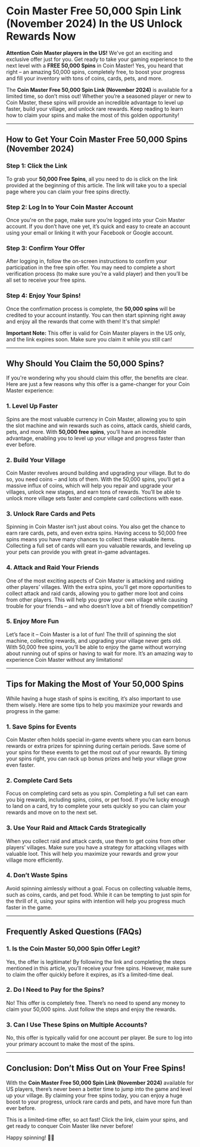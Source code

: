 # Coin Master Free 50,000 Spin Link (November 2024) In the US Unlock Rewards Now

**Attention Coin Master players in the US!** We've got an exciting and exclusive offer just for you. Get ready to take your gaming experience to the next level with a **FREE 50,000 Spins** in Coin Master! Yes, you heard that right – an amazing 50,000 spins, completely free, to boost your progress and fill your inventory with tons of coins, cards, pets, and more.

The **Coin Master Free 50,000 Spin Link (November 2024)** is available for a limited time, so don’t miss out! Whether you’re a seasoned player or new to Coin Master, these spins will provide an incredible advantage to level up faster, build your village, and unlock rare rewards. Keep reading to learn how to claim your spins and make the most of this golden opportunity!

---

## How to Get Your Coin Master Free 50,000 Spins (November 2024)

### Step 1: Click the Link
To grab your **50,000 Free Spins**, all you need to do is click on the link provided at the beginning of this article. The link will take you to a special page where you can claim your free spins directly.

### Step 2: Log In to Your Coin Master Account
Once you're on the page, make sure you’re logged into your Coin Master account. If you don’t have one yet, it’s quick and easy to create an account using your email or linking it with your Facebook or Google account.

### Step 3: Confirm Your Offer
After logging in, follow the on-screen instructions to confirm your participation in the free spin offer. You may need to complete a short verification process (to make sure you're a valid player) and then you’ll be all set to receive your free spins.

### Step 4: Enjoy Your Spins!
Once the confirmation process is complete, the **50,000 spins** will be credited to your account instantly. You can then start spinning right away and enjoy all the rewards that come with them! It's that simple!

**Important Note:** This offer is valid for Coin Master players in the US only, and the link expires soon. Make sure you claim it while you still can!

---

## Why Should You Claim the 50,000 Spins?

If you're wondering why you should claim this offer, the benefits are clear. Here are just a few reasons why this offer is a game-changer for your Coin Master experience:

### 1. **Level Up Faster**
Spins are the most valuable currency in Coin Master, allowing you to spin the slot machine and win rewards such as coins, attack cards, shield cards, pets, and more. With **50,000 free spins**, you’ll have an incredible advantage, enabling you to level up your village and progress faster than ever before.

### 2. **Build Your Village**
Coin Master revolves around building and upgrading your village. But to do so, you need coins – and lots of them. With the 50,000 spins, you’ll get a massive influx of coins, which will help you repair and upgrade your villages, unlock new stages, and earn tons of rewards. You’ll be able to unlock more village sets faster and complete card collections with ease.

### 3. **Unlock Rare Cards and Pets**
Spinning in Coin Master isn’t just about coins. You also get the chance to earn rare cards, pets, and even extra spins. Having access to 50,000 free spins means you have many chances to collect these valuable items. Collecting a full set of cards will earn you valuable rewards, and leveling up your pets can provide you with great in-game advantages.

### 4. **Attack and Raid Your Friends**
One of the most exciting aspects of Coin Master is attacking and raiding other players’ villages. With the extra spins, you'll get more opportunities to collect attack and raid cards, allowing you to gather more loot and coins from other players. This will help you grow your own village while causing trouble for your friends – and who doesn’t love a bit of friendly competition?

### 5. **Enjoy More Fun**
Let’s face it – Coin Master is a lot of fun! The thrill of spinning the slot machine, collecting rewards, and upgrading your village never gets old. With 50,000 free spins, you’ll be able to enjoy the game without worrying about running out of spins or having to wait for more. It’s an amazing way to experience Coin Master without any limitations!

---

## Tips for Making the Most of Your 50,000 Spins

While having a huge stash of spins is exciting, it’s also important to use them wisely. Here are some tips to help you maximize your rewards and progress in the game:

### 1. **Save Spins for Events**
Coin Master often holds special in-game events where you can earn bonus rewards or extra prizes for spinning during certain periods. Save some of your spins for these events to get the most out of your rewards. By timing your spins right, you can rack up bonus prizes and help your village grow even faster.

### 2. **Complete Card Sets**
Focus on completing card sets as you spin. Completing a full set can earn you big rewards, including spins, coins, or pet food. If you’re lucky enough to land on a card, try to complete your sets quickly so you can claim your rewards and move on to the next set.

### 3. **Use Your Raid and Attack Cards Strategically**
When you collect raid and attack cards, use them to get coins from other players’ villages. Make sure you have a strategy for attacking villages with valuable loot. This will help you maximize your rewards and grow your village more efficiently.

### 4. **Don’t Waste Spins**
Avoid spinning aimlessly without a goal. Focus on collecting valuable items, such as coins, cards, and pet food. While it can be tempting to just spin for the thrill of it, using your spins with intention will help you progress much faster in the game.

---

## Frequently Asked Questions (FAQs)

### 1. **Is the Coin Master 50,000 Spin Offer Legit?**
Yes, the offer is legitimate! By following the link and completing the steps mentioned in this article, you’ll receive your free spins. However, make sure to claim the offer quickly before it expires, as it’s a limited-time deal.

### 2. **Do I Need to Pay for the Spins?**
No! This offer is completely free. There’s no need to spend any money to claim your 50,000 spins. Just follow the steps and enjoy the rewards.

### 3. **Can I Use These Spins on Multiple Accounts?**
No, this offer is typically valid for one account per player. Be sure to log into your primary account to make the most of the spins.

---

## Conclusion: Don’t Miss Out on Your Free Spins!

With the **Coin Master Free 50,000 Spin Link (November 2024)** available for US players, there’s never been a better time to jump into the game and level up your village. By claiming your free spins today, you can enjoy a huge boost to your progress, unlock rare cards and pets, and have more fun than ever before.

This is a limited-time offer, so act fast! Click the link, claim your spins, and get ready to conquer Coin Master like never before!

Happy spinning! 🎰✨
